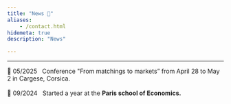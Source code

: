 ```yaml
---
title: "News 📣"
aliases:
    - /contact.html
hidemeta: true
description: "News"

---
```


---

📣 05/2025 &nbsp; Conference "From matchings to markets” from April 28 to May 2 in Cargese, Corsica.<br>
<br>
💼 09/2024 &nbsp; Started a year at the **Paris school of Economics.** <br>
